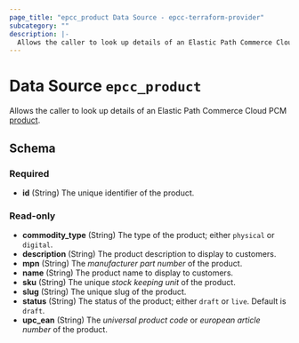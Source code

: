 ```yaml
---
page_title: "epcc_product Data Source - epcc-terraform-provider"
subcategory: ""
description: |-
  Allows the caller to look up details of an Elastic Path Commerce Cloud PCM product https://documentation.elasticpath.com/commerce-cloud/docs/concepts/products-pcm.html.
---
```


# Data Source `epcc_product`

Allows the caller to look up details of an Elastic Path Commerce Cloud PCM [product](https://documentation.elasticpath.com/commerce-cloud/docs/concepts/products-pcm.html).



## Schema

### Required

- **id** (String) The unique identifier of the product.

### Read-only

- **commodity_type** (String) The type of the product; either `physical` or `digital`.
- **description** (String) The product description to display to customers.
- **mpn** (String) The _manufacturer part number_ of the product.
- **name** (String) The product name to display to customers.
- **sku** (String) The unique _stock keeping unit_ of the product.
- **slug** (String) The unique slug of the product.
- **status** (String) The status of the product; either `draft` or `live`. Default is `draft`.
- **upc_ean** (String) The _universal product code_ or _european article number_ of the product.


